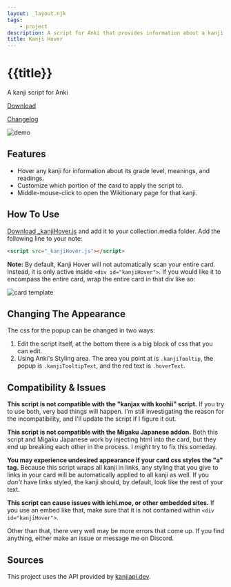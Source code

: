 ```yaml
---
layout: _layout.njk
tags: 
    - project
description: A script for Anki that provides information about a kanji by hovering over it.
title: Kanji Hover
---
```


# {{title}}

A kanji script for Anki

[Download](https://github.com/cademcniven/Kanji-Hover/releases/tag/kanjiHoverV2.1)

[Changelog](https://github.com/cademcniven/Kanji-Hover/blob/main/Changelog.md)

![demo](/images/kanjihover/demo.gif)

## Features

* Hover any kanji for information about its grade level, meanings, and readings.
* Customize which portion of the card to apply the script to.
* Middle-mouse-click to open the Wikitionary page for that kanji.

## How To Use

[Download \_kanjiHover.js](https://github.com/cademcniven/Kanji-Hover/releases/) and add it to your collection.media folder.
Add the following line to your note:

```html
<script src="_kanjiHover.js"></script>
```

**Note:** By default, Kanji Hover will not automatically scan your entire card. Instead, it is only active inside `<div id="kanjiHover">`. If you would like it to encompass the entire card, wrap the entire card in that div like so:

![card template](/images/kanjihover/template.png)

## Changing The Appearance

The css for the popup can be changed in two ways:

1. Edit the script itself, at the bottom there is a big block of css that you can edit.
2. Using Anki's Styling area. The area you point at is `.kanjiTooltip`, the popup is `.kanjiTooltipText`, and the red text is `.hoverText`.

## Compatibility & Issues

**This script is not compatible with the "kanjax with koohii" script.** If you try to use both, very bad things will happen. I'm still investigating the reason for the incompatibility, and I'll update the script if I figure it out.

**This script is not compatible with the Migaku Japanese addon.** Both this script and Migaku Japanese work by injecting html into the card, but they end up breaking each other in the process. I *might* try to fix this someday.

**You may experience undesired appearance if your card css styles the "a" tag.** Because this script wraps all kanji in links, any styling that you give to links in your card will be automatically applied to all kanji as well. If you *don't* have links styled, the kanji should, by default, look like the rest of your text.

**This script can cause issues with ichi.moe, or other embedded sites.** If you use an embed like that, make sure that it is not contained within `<div id="kanjiHover">`.

Other than that, there very well may be more errors that come up. If you find anything, either make an issue or message me on Discord.

## Sources

This project uses the API provided by [kanjiapi.dev](https://kanjiapi.dev).
